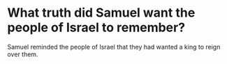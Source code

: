 # What truth did Samuel want the people of Israel to remember?

Samuel reminded the people of Israel that they had wanted a king to reign over them.
